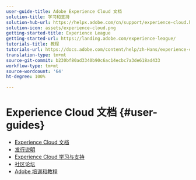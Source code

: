 ```yaml
---
user-guide-title: Adobe Experience Cloud 文档
solution-title: 学习和支持
solution-hub-url: https://helpx.adobe.com/cn/support/experience-cloud.html
solution-icon: assets/experience-cloud.png
getting-started-title: Experience League
getting-started-url: https://landing.adobe.com/experience-league/
tutorials-title: 教程
tutorials-url: https://docs.adobe.com/content/help/zh-Hans/experience-cloud/tutorials/home.html
translation-type: tm+mt
source-git-commit: b230bf80ad3340b90c6ac14ecbc7a3de618ad433
workflow-type: tm+mt
source-wordcount: '64'
ht-degree: 100%

---
```



# Experience Cloud 文档 {#user-guides}

+ [Experience Cloud 文档](home.md)
+ [发行说明](https://docs.adobe.com/content/help/zh-Hans/release-notes/experience-cloud/current.html)
+ [Experience Cloud 学习与支持](https://helpx.adobe.com/cn/support/experience-cloud.html)
+ [社区论坛](https://forums.adobe.com/community/experience-cloud/)
+ [Adobe 培训和教程](https://helpx.adobe.com/cn/learning.html?promoid=KAUDK)

<!--
+ [About Moving to Experience League](/help/landing-user-guides/experience-league-preview.md)
-->